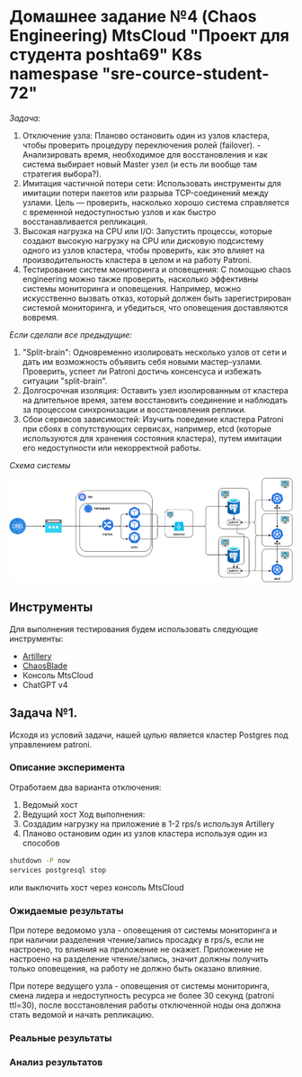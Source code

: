 # Домашнее задание №4 (Chaos Engineering) MtsCloud "Проект для студента poshta69" K8s namespase "sre-cource-student-72"
*Задача:*

1. Отключение узла: Планово остановить один из узлов кластера, чтобы проверить процедуру переключения ролей (failover). - Анализировать время, необходимое для восстановления и как система выбирает новый Master узел (и есть ли вообще там стратегия выбора?).
2. Имитация частичной потери сети: Использовать инструменты для имитации потери пакетов или разрыва TCP-соединений между узлами. Цель — проверить, насколько хорошо система справляется с временной недоступностью узлов и как быстро восстанавливается репликация.
3. Высокая нагрузка на CPU или I/O: Запустить процессы, которые создают высокую нагрузку на CPU или дисковую подсистему одного из узлов кластера, чтобы проверить, как это влияет на производительность кластера в целом и на работу Patroni.
4. Тестирование систем мониторинга и оповещения: С помощью chaos engineering можно также проверить, насколько эффективны системы мониторинга и оповещения. Например, можно искусственно вызвать отказ, который должен быть зарегистрирован системой мониторинга, и убедиться, что оповещения доставляются вовремя.

*Если сделали все предыдущие:*

1. "Split-brain": Одновременно изолировать несколько узлов от сети и дать им возможность объявить себя новыми мастер-узлами. Проверить, успеет ли Patroni достичь
консенсуса и избежать ситуации "split-brain".
2. Долгосрочная изоляция: Оставить узел изолированным от кластера на длительное время, затем восстановить соединение и наблюдать за процессом синхронизации и
восстановления реплики.
3. Сбои сервисов зависимостей: Изучить поведение кластера Patroni при сбоях в сопутствующих сервисах, например, etcd (которые используются для хранения состояния кластера), путем имитации его недоступности или некорректной работы.

*Схема системы*

![ht](/ht/img/cluster.png)

## Инструменты
Для выполнения тестирования будем использовать следующие инструменты:
- [Artillery](https://www.artillery.io/docs/get-started/get-artillery)
- [ChaosBlade](https://chaosblade.io/en/)
- Консоль MtsCloud
- ChatGPT v4

## Задача №1.
Иcходя из условий задачи, нашей цулью является кластер Postgres под управлением patroni.
### Описание эксперимента
Отработаем два варианта отключения:
1. Ведомый хост
2. Ведущий хост
Ход выполнения:
1. Создадим нагрузку на приложение в 1-2 rps/s используя Artillery
2. Планово остановим один из узлов кластера используя один из способов
```Bash
shutdown -P now
services postgresql stop
```
или выключить хост через консоль MtsCloud
### Ожидаемые результаты
При потере ведомомо узла - оповещения от системы мониторинга и при наличии разделения чтение/запись просадку в rps/s, если не настроено, то влияния на приложение не окажет. Приложение не настроено на разделение чтение/запись, значит должны получить только оповещения, на работу не должно быть оказано влияние.

При потере ведущего узла - оповещения от системы мониторинга, смена лидера и недоступность ресурса не более 30 секунд (patroni ttl=30), после восстановления работы отключенной ноды она должна стать ведомой и начать репликацию.
### Реальные результаты
### Анализ результатов
